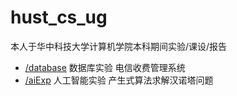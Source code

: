 # hust_cs_ug
本人于华中科技大学计算机学院本科期间实验/课设/报告
- [/database](https://github.com/ladlod/hust_cs_ug/tree/master/database) 数据库实验 电信收费管理系统
- [/aiExp](https://github.com/ladlod/hust_cs_ug/tree/master/aiExp) 人工智能实验 产生式算法求解汉诺塔问题